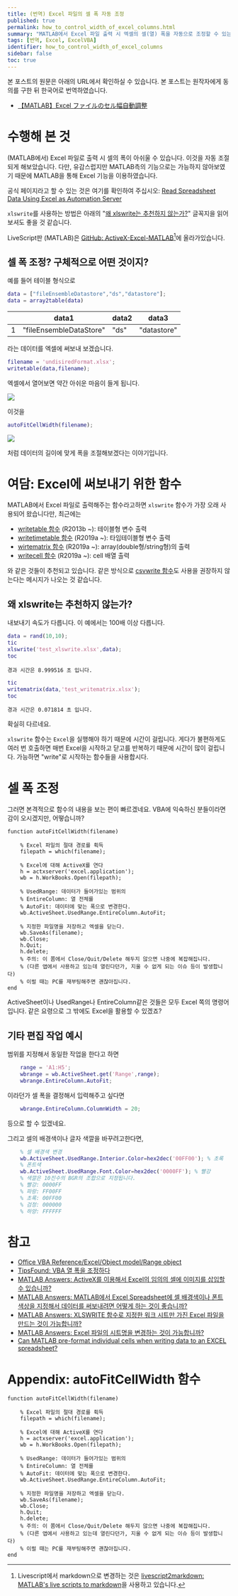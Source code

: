```yaml
---
title: (번역) Excel 파일의 셀 폭 자동 조정
published: true
permalink: how_to_control_width_of_excel_columns.html
summary: "MATLAB에서 Excel 파일 출력 시 엑셀의 셀(열) 폭을 자동으로 조정할 수 있는 방법을 소개합니다."
tags: [번역, Excel, ExcelVBA]
identifier: how_to_control_width_of_excel_columns
sidebar: false
toc: true
---
```


본 포스트의 원문은 아래의 URL에서 확인하실 수 있습니다. 본 포스트는 원작자에게 동의를 구한 뒤 한국어로 번역하였습니다.

- [【MATLAB】Excel ファイルのセル幅自動調整](https://qiita.com/eigs/items/3a71c0da1744e48e9bca)

# 수행해 본 것

(MATLAB에서) Excel 파일로 출력 시 셀의 폭이 아쉬울 수 있습니다. 이것을 자동 조절되게 해보았습니다. 다만, 유감스럽지만 MATLAB측의 기능으로는 가능하지 않아보였기 때문에 MATLAB을 통해 Excel 기능을 이용하였습니다.

공식 페이지라고 할 수 있는 것은 여기를 확인하여 주십시오: [Read Spreadsheet Data Using Excel as Automation Server](https://kr.mathworks.com/help/matlab/matlab_external/example-reading-excel-spreadsheet-data.html?lang=en)

`xlswrite`를 사용하는 방법은 아래의 "[왜 xlswrite는 추천하지 않는가?](https://matlabtutorial.github.io/how_to_control_width_of_excel_columns.html#%EC%99%9C-xlswrite%EB%8A%94-%EC%B6%94%EC%B2%9C%ED%95%98%EC%A7%80-%EC%95%8A%EB%8A%94%EA%B0%80)" 글꼭지을 읽어보셔도 좋을 것 같습니다.

LiveScript판 (MATLAB)은 [GitHub: ActiveX-Excel-MATLAB](https://github.com/mathworks/ActiveX-Excel-MATLAB)[^1]에 올라가있습니다.

[^1]: Livescript에서 markdown으로 변경하는 것은 <a href = "https://kr.mathworks.com/matlabcentral/fileexchange/73993-livescript2markdown-matlab-s-live-scripts-to-markdown?s_eid=PSM_29435">livescript2markdown​: MATLAB's live scripts to markdown</a>을 사용하고 있습니다.

## 셀 폭 조정? 구체적으로 어떤 것이지?

예를 들어 테이블 형식으로

```matlab
data = ["fileEnsembleDatastore","ds","datastore"];
data = array2table(data)
```

|   | data1                   | data2 | data3       |
|---|-------------------------|-------|-------------|
| 1 | "fileEnsembleDataStore" | "ds"  | "datastore" |

라는 데이터를 엑셀에 써보내 보겠습니다.

```matlab
filename = 'undisiredFormat.xlsx';
writetable(data,filename);
```

엑셀에서 열어보면 약간 아쉬운 마음이 들게 됩니다.

<img src = "https://qiita-user-contents.imgix.net/https%3A%2F%2Fqiita-image-store.s3.ap-northeast-1.amazonaws.com%2F0%2F149511%2F3574dbfb-2d2e-d63b-e6bc-9775e24e08bf.png?ixlib=rb-4.0.0&auto=format&gif-q=60&q=75&w=1400&fit=max&s=5d8a39fb9dfbf9dd15aad8ab8f602142">

이것을

```matlab
autoFitCellWidth(filename);
```

<img src = "https://qiita-user-contents.imgix.net/https%3A%2F%2Fqiita-image-store.s3.ap-northeast-1.amazonaws.com%2F0%2F149511%2F298e69ac-89f4-496c-d160-bc2f379674d2.png?ixlib=rb-4.0.0&auto=format&gif-q=60&q=75&w=1400&fit=max&s=3df2e0191b380bb517d7d519bdd332f0">

처럼 데이터의 길이에 맞게 폭을 조절해보겠다는 이야기입니다.

# 여담: Excel에 써보내기 위한 함수

MATLAB에서 Excel 파일로 출력해주는 함수라고하면 `xlswrite` 함수가 가장 오래 사용되어 왔습니다만, 최근에는

* [writetable 함수](https://kr.mathworks.com/help/matlab/ref/writetable.html?s_eid=PSM_29435) (R2013b ~): 테이블형 변수 출력
* [writetimetable 함수](https://kr.mathworks.com/help/matlab/ref/writetimetable.html?s_eid=PSM_29435) (R2019a ~): 타임테이블형 변수 출력
* [wirtematrix 함수](https://kr.mathworks.com/help/matlab/ref/writematrix.html?s_eid=PSM_29435) (R2019a ~): array(double형/string형)의 출력
* [writecell 함수](https://kr.mathworks.com/help/matlab/ref/writecell.html?s_eid=PSM_29435) (R2019a ~): cell 배열 출력

와 같은 것들이 추천되고 있습니다. 같은 방식으로 [csvwrite 함수](https://kr.mathworks.com/help/matlab/ref/csvwrite.html?s_eid=PSM_29435)도 사용을 권장하지 않는다는 메시지가 나오는 것 같습니다.

## 왜 xlswrite는 추천하지 않는가?

내보내기 속도가 다릅니다. 이 예에서는 100배 이상 다릅니다.

```matlab
data = rand(10,10);
tic
xlswrite('test_xlswrite.xlsx',data);
toc
```

```
경과 시간은 8.999516 초 입니다.
```

```matlab
tic
writematrix(data,'test_writematrix.xlsx');
toc
```

```
경과 시간은 0.071814 초 입니다.
```

확실히 다르네요.

`xlswrite` 함수는 `Excel`을 실행해야 하기 때문에 시간이 걸립니다. 게다가 불편하게도 여러 번 호출하면 매번 Excel을 시작하고 닫고를 반복하기 때문에 시간이 많이 걸립니다. 가능하면 "write"로 시작하는 함수들을 사용합시다.

# 셀 폭 조정

그러면 본격적으로 함수의 내용을 보는 편이 빠르겠네요. VBA에 익숙하신 분들이라면 감이 오시겠지만, 어떻습니까?

```
function autoFitCellWidth(filename)

    % Excel 파일의 절대 경로를 획득
    filepath = which(filename);
    
    % Excel에 대해 ActiveX를 연다
    h = actxserver('excel.application');
    wb = h.WorkBooks.Open(filepath);
    
    % UsedRange: 데이터가 들어가있는 범위의
    % EntireColumn: 열 전체를
    % AutoFit: 데이터에 맞는 폭으로 변경한다.
    wb.ActiveSheet.UsedRange.EntireColumn.AutoFit;
    
    % 지정한 파일명을 저장하고 엑셀을 닫는다.
    wb.SaveAs(filename);
    wb.Close;
    h.Quit;
    h.delete;
    % 주의: 이 쫌에서 Close/Quit/Delete 해두지 않으면 나중에 복잡해집니다.
    % (다른 앱에서 사용하고 있는데 열린다던가, 지울 수 없게 되는 이슈 등이 발생합니다)
    % 이럴 때는 PC를 재부팅해주면 괜찮아집니다.
end
```

ActiveSheet이나 UsedRange나 EntireColumn같은 것들은 모두 Excel 쪽의 명령어입니다. 같은 요령으로 그 밖에도 Excel을 활용할 수 있겠죠?

## 기타 편집 작업 예시

범위를 지정해서 동일한 작업을 한다고 하면

```matlab
    range = 'A1:H5';
    wbrange = wb.ActiveSheet.get('Range',range);
    wbrange.EntireColumn.AutoFit;
```

이라던가 셀 폭을 결정해서 입력해주고 싶다면

```matlab
    wbrange.EntireColumn.ColumnWidth = 20;
```

등으로 할 수 있겠네요.

그리고 셀의 배경색이나 글자 색깔을 바꾸려고한다면,

```matlab
    % 셀 배경색 변경
    wb.ActiveSheet.UsedRange.Interior.Color=hex2dec('00FF00'); % 초록
    % 폰트색
    wb.ActiveSheet.UsedRange.Font.Color=hex2dec('0000FF'); % 빨강
    % 색깔은 10진수의 BGR의 조합으로 지정됩니다.
    % 빨강: 0000FF
    % 파랑: FF00FF
    % 초록: 00FF00
    % 검정: 000000
    % 하양: FFFFFF
```

# 참고

* [Office VBA Reference/Excel/Object model/Range object](https://learn.microsoft.com/en-us/office/vba/api/excel.range(object))
* [TipsFound: VBA 열 폭을 조정하다](https://www.tipsfound.com/vba/09010-vba)
* [MATLAB Answers: ActiveX를 이용해서 Excel의 임의의 셀에 이미지를 삽입할 수 있습니까?](https://kr.mathworks.com/matlabcentral/answers/387921-activex-excel?s_eid=PSM_29435)
* [MATLAB Answers: MATLAB에서 Excel Spreadsheet에 셀 배경색이나 폰트 색상을 지정해서 데이터를 써보내려면 어떻게 하는 것이 좋습니까?](https://kr.mathworks.com/matlabcentral/answers/95482-matlab-excel-spreadsheet?s_eid=PSM_29435&requestedDomain=)
* [MATLAB Answers: XLSWRITE 함수로 지정한 워크 시트만 가진 Excel 파일을 만드는 것이 가능합니까?](https://kr.mathworks.com/matlabcentral/answers/99172-xlswrite-excel?s_eid=PSM_29435)
* [MATLAB Answers: Excel 파일의 시트명을 변경하는 것이 가능합니까?](https://kr.mathworks.com/matlabcentral/answers/102016-excel?s_eid=PSM_29435&requestedDomain=)
* [Can MATLAB pre-format individual cells when writing data to an EXCEL spreadsheet?](https://kr.mathworks.com/matlabcentral/answers/216917-can-matlab-pre-format-individual-cells-when-writing-data-to-an-excel-spreadsheet?s_eid=PSM_29435)

# Appendix: autoFitCellWidth 함수

```
function autoFitCellWidth(filename)

    % Excel 파일의 절대 경로를 획득
    filepath = which(filename);
    
    % Excel에 대해 ActiveX를 연다
    h = actxserver('excel.application');
    wb = h.WorkBooks.Open(filepath);
    
    % UsedRange: 데이터가 들어가있는 범위의
    % EntireColumn: 열 전체를
    % AutoFit: 데이터에 맞는 폭으로 변경한다.
    wb.ActiveSheet.UsedRange.EntireColumn.AutoFit;
    
    % 지정한 파일명을 저장하고 엑셀을 닫는다.
    wb.SaveAs(filename);
    wb.Close;
    h.Quit;
    h.delete;
    % 주의: 이 쫌에서 Close/Quit/Delete 해두지 않으면 나중에 복잡해집니다.
    % (다른 앱에서 사용하고 있는데 열린다던가, 지울 수 없게 되는 이슈 등이 발생합니다)
    % 이럴 때는 PC를 재부팅해주면 괜찮아집니다.
end
```